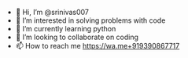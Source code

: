 - 👋 Hi, I’m @srinivas007
- 👀 I’m interested in solving problems with code
- 🌱 I’m currently learning python
- 💞️ I’m looking to collaborate on coding
- 📫 How to reach me https://wa.me+919390867717

<!---
srinivas007/srinivas007 is a ✨ special ✨ repository because its `README.md` (this file) appears on your GitHub profile.
You can click the Preview link to take a look at your changes.
--->
